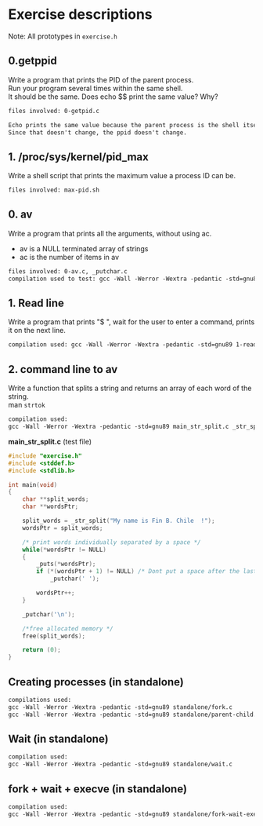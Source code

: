 # Exercise descriptions

Note: All prototypes in `exercise.h`

## 0.getppid

Write a program that prints the PID of the parent process.
\
Run your program several times within the same shell.
\
It should be the same. Does echo $$ print the same value? Why?

```txt
files involved: 0-getpid.c

Echo prints the same value because the parent process is the shell itself.
Since that doesn't change, the ppid doesn't change.
```

## 1. /proc/sys/kernel/pid_max

Write a shell script that prints the maximum value a process ID can be.

```txt
files involved: max-pid.sh
```

## 0. av

Write a program that prints all the arguments, without using ac.

- av is a NULL terminated array of strings
- ac is the number of items in av

```txt
files involved: 0-av.c, _putchar.c
compilation used to test: gcc -Wall -Werror -Wextra -pedantic -std=gnu89 0-av.c _putchar.c
```

## 1. Read line

Write a program that prints "$ ", wait for the user to enter a command, prints
\
it on the next line.

```txt
compilation used: gcc -Wall -Werror -Wextra -pedantic -std=gnu89 1-readline.c _puts.c _strlen.c _putchar.c
```

## 2. command line to av

Write a function that splits a string and returns an array of each word of the string.
\
man `strtok`

```txt
compilation used:
gcc -Wall -Werror -Wextra -pedantic -std=gnu89 main_str_split.c _str_split.c _puts.c _putchar.c _strlen.c
```

**main_str_split.c** (test file)

```c
#include "exercise.h"
#include <stddef.h>
#include <stdlib.h>

int main(void)
{
	char **split_words;
	char **wordsPtr;

	split_words = _str_split("My name is Fin B. Chile  !");
	wordsPtr = split_words;

	/* print words individually separated by a space */
	while(*wordsPtr != NULL)
	{
		_puts(*wordsPtr);
		if (*(wordsPtr + 1) != NULL) /* Dont put a space after the last word */
			_putchar(' ');

		wordsPtr++;
	}

	_putchar('\n');

	/*free allocated memory */
	free(split_words);

	return (0);
}
```

## Creating processes (in standalone)

```txt
compilations used: 
gcc -Wall -Werror -Wextra -pedantic -std=gnu89 standalone/fork.c
gcc -Wall -Werror -Wextra -pedantic -std=gnu89 standalone/parent-child.c
```

## Wait (in standalone)

```txt
compilation used:
gcc -Wall -Werror -Wextra -pedantic -std=gnu89 standalone/wait.c 
```

## fork + wait + execve (in standalone)

```txt
compilation used:
gcc -Wall -Werror -Wextra -pedantic -std=gnu89 standalone/fork-wait-execve.c
```
